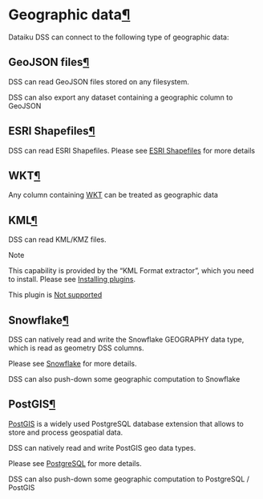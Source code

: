 Geographic data[¶](#geographic-data "Permalink to this heading")
================================================================


Dataiku DSS can connect to the following type of geographic data:



GeoJSON files[¶](#geojson-files "Permalink to this heading")
------------------------------------------------------------


DSS can read GeoJSON files stored on any filesystem.


DSS can also export any dataset containing a geographic column to GeoJSON




ESRI Shapefiles[¶](#esri-shapefiles "Permalink to this heading")
----------------------------------------------------------------


DSS can read ESRI Shapefiles. Please see [ESRI Shapefiles](../connecting/formats/shapefile.html) for more details




WKT[¶](#wkt "Permalink to this heading")
----------------------------------------


Any column containing [WKT](https://en.wikipedia.org/wiki/Well-known_text_representation_of_geometry) can be treated as geographic data




KML[¶](#kml "Permalink to this heading")
----------------------------------------


DSS can read KML/KMZ files.



Note


This capability is provided by the “KML Format extractor”, which you need to install. Please see [Installing plugins](../plugins/installing.html).


This plugin is [Not supported](../troubleshooting/support-tiers.html)





Snowflake[¶](#snowflake "Permalink to this heading")
----------------------------------------------------


DSS can natively read and write the Snowflake GEOGRAPHY data type, which is read as geometry DSS columns.


Please see [Snowflake](../connecting/sql/snowflake.html) for more details.


DSS can also push\-down some geographic computation to Snowflake




PostGIS[¶](#postgis "Permalink to this heading")
------------------------------------------------


[PostGIS](https://postgis.net/) is a widely used PostgreSQL database extension that allows to store and process geospatial data.


DSS can natively read and write PostGIS geo data types.


Please see [PostgreSQL](../connecting/sql/postgresql.html) for more details.


DSS can also push\-down some geographic computation to PostgreSQL / PostGIS